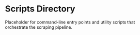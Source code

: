 # Scripts Directory

Placeholder for command-line entry points and utility scripts that orchestrate the scraping pipeline.
